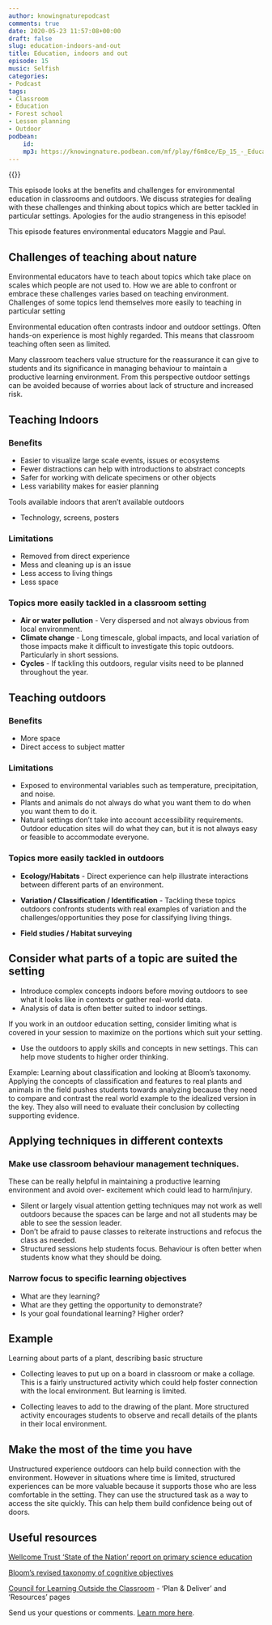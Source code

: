 ```yaml
---
author: knowingnaturepodcast
comments: true
date: 2020-05-23 11:57:08+00:00
draft: false
slug: education-indoors-and-out
title: Education, indoors and out
episode: 15
music: Selfish
categories:
- Podcast
tags:
- Classroom
- Education
- Forest school
- Lesson planning
- Outdoor
podbean:
    id:
    mp3: https://knowingnature.podbean.com/mf/play/f6m8ce/Ep_15_-_Education_indoors_and_out_99wee.mp3
---
```


{{<podcast-player>}}

This episode looks at the benefits and challenges for environmental education
in classrooms and outdoors. We discuss strategies for dealing with these
challenges and thinking about topics which are better tackled in particular
settings. Apologies for the audio strangeness in this episode!

This episode features environmental educators Maggie and Paul.

## Challenges of teaching about nature

Environmental educators have to teach about topics which take place on scales
which people are not used to. How we are able to confront or embrace these
challenges varies based on teaching environment. Challenges of some topics
lend themselves more easily to teaching in particular setting

Environmental education often contrasts indoor and outdoor settings. Often
hands-on experience is most highly regarded. This means that classroom
teaching often seen as limited.

Many classroom teachers value structure for the reassurance it can give to
students and its significance in managing behaviour to maintain a productive
learning environment. From this perspective outdoor settings can be avoided
because of worries about lack of structure and increased risk.

## Teaching Indoors

### Benefits

  * Easier to visualize large scale events, issues or ecosystems
  * Fewer distractions can help with introductions to abstract concepts
  * Safer for working with delicate specimens or other objects
  * Less variability makes for easier planning

Tools available indoors that aren’t available outdoors

  * Technology, screens, posters

### Limitations

  * Removed from direct experience
  * Mess and cleaning up is an issue
  * Less access to living things
  * Less space

### Topics more easily tackled in a classroom setting

  * **Air or water pollution** \- Very dispersed and not always obvious from local environment.
  *  **Climate change** \- Long timescale, global impacts, and local variation of those impacts make it difficult to investigate this topic outdoors. Particularly in short sessions.
  *  **Cycles** \- If tackling this outdoors, regular visits need to be planned throughout the year.

## Teaching outdoors

### Benefits

  * More space
  * Direct access to subject matter

### Limitations

  * Exposed to environmental variables such as temperature, precipitation, and noise.
  * Plants and animals do not always do what you want them to do when you want them to do it.
  * Natural settings don’t take into account accessibility requirements. Outdoor education sites will do what they can, but it is not always easy or feasible to accommodate everyone.

### Topics more easily tackled in outdoors

  * **Ecology/Habitats** \- Direct experience can help illustrate interactions between different parts of an environment.

  * **Variation / Classification / Identification** \- Tackling these topics outdoors confronts students with real examples of variation and the challenges/opportunities they pose for classifying living things.

  * **Field studies / Habitat surveying**

## Consider what parts of a topic are suited the setting

  * Introduce complex concepts indoors before moving outdoors to see what it looks like in contexts or gather real-world data.
  * Analysis of data is often better suited to indoor settings.

If you work in an outdoor education setting, consider limiting what is covered
in your session to maximize on the portions which suit your setting.

  * Use the outdoors to apply skills and concepts in new settings. This can help move students to higher order thinking. 

Example: Learning about classification and looking at Bloom’s taxonomy.
Applying the concepts of classification and features to real plants and
animals in the field pushes students towards analyzing because they need to
compare and contrast the real world example to the idealized version in the
key. They also will need to evaluate their conclusion by collecting supporting
evidence.

## Applying techniques in different contexts

### Make use classroom behaviour management techniques.
These can be really
helpful in maintaining a productive learning environment and avoid over-
excitement which could lead to harm/injury.

  * Silent or largely visual attention getting techniques may not work as well outdoors because the spaces can be large and not all students may be able to see the session leader.
  * Don’t be afraid to pause classes to reiterate instructions and refocus the class as needed.
  * Structured sessions help students focus. Behaviour is often better when students know what they should be doing.

### Narrow focus to specific learning objectives

  * What are they learning? 
  * What are they getting the opportunity to demonstrate?
  * Is your goal foundational learning? Higher order?

## Example
Learning about parts of a plant, describing basic structure

  * Collecting leaves to put up on a board in classroom or make a collage. This is a fairly unstructured activity which could help foster connection with the local environment. But learning is limited.

  * Collecting leaves to add to the drawing of the plant. More structured activity encourages students to observe and recall details of the plants in their local environment.

## Make the most of the time you have

Unstructured experience outdoors can help build connection with the
environment. However in situations where time is limited, structured
experiences can be more valuable because it supports those who are less
comfortable in the setting. They can use the structured task as a way to
access the site quickly. This can help them build confidence being out of
doors.

## Useful resources

[Wellcome Trust ‘State of the Nation’ report on primary science education](https://wellcome.ac.uk/reports/state-nation-report-uk-primary-science-education)

[Bloom’s revised taxonomy of cognitive objectives](https://tlc.iitm.ac.in/PDF/Blooms%20Tax.pdf)

[Council for Learning Outside the Classroom](https://www.lotc.org.uk/) \- ‘Plan & Deliver’ and ‘Resources’ pages

Send us your questions or comments. [Learn more here](/about).

